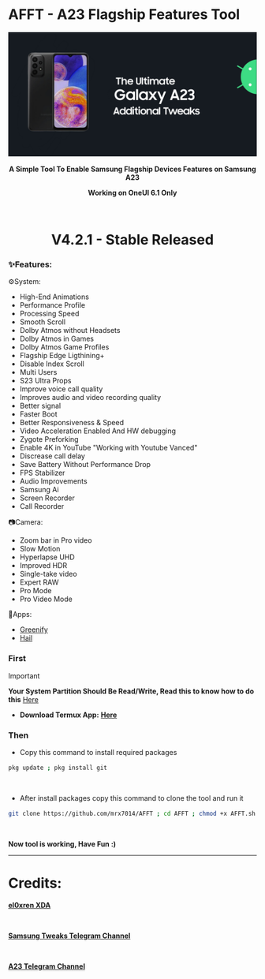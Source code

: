 # AFFT - A23 Flagship Features Tool

<div align="center"><img src="banner.jpg">
  
**A Simple Tool To Enable Samsung Flagship Devices Features on Samsung A23**

**Working on OneUI 6.1 Only**

<br />

# V4.2.1 - Stable Released

</div>

### ✨️Features:

⚙️System:
- High-End Animations
- Performance Profile
- Processing Speed
- Smooth Scroll
- Dolby Atmos without Headsets
- Dolby Atmos in Games
- Dolby Atmos Game Profiles
- Flagship Edge Ligthining+
- Disable Index Scroll
- Multi Users
- S23 Ultra Props
- Improve voice call quality
- Improves audio and video recording quality
- Better signal
- Faster Boot
- Better Responsiveness & Speed
- Video Acceleration Enabled And HW debugging
- Zygote Preforking
- Enable 4K in YouTube "Working with Youtube Vanced"
- Discrease call delay
- Save Battery Without Performance Drop
- FPS Stabilizer
- Audio Improvements
- Samsung Ai
- Screen Recorder
- Call Recorder


📷Camera:
- Zoom bar in Pro video
- Slow Motion
- Hyperlapse UHD
- Improved HDR
- Single-take video
- Expert RAW
- Pro Mode
- Pro Video Mode

🤖Apps:
- <a href="https://youtu.be/tyi2TwdMf0U?si=yx6GzxAvKivUqKRI">Greenify</a>
- <a href="https://github.com/aistra0528/Hail">Hail</a>

### First

> [!IMPORTANT]
> **Your System Partition Should Be Read/Write, Read this to know how to do this** <a href="https://telegra.ph/How-to-convert-System-form-Read-Only-to-Read-Write-05-06">Here</a>

- **Download Termux App:** <a href="https://github.com/termux/termux-app/releases/download/v0.118.0/termux-app_v0.118.0+github-debug_arm64-v8a.apk">**Here**</a>

### Then

- Copy this command to install required packages
```sh
pkg update ; pkg install git
```

<br>

- After install packages copy this command to clone the tool and run it
```sh
git clone https://github.com/mrx7014/AFFT ; cd AFFT ; chmod +x AFFT.sh ; ./AFFT.sh
```

<br>

**Now tool is working, Have Fun :)**

<hr>

# Credits:
<a href="https://xdaforums.com/t/additional-features-for-samsung-devices.4181105/#post-83781033">**el0xren XDA**</a>

<br>

<a href="https://t.me/SamsungTweaks">**Samsung Tweaks Telegram Channel**</a>

<br>

<a href="https://t.me/A235channel">**A23 Telegram Channel**</a>
